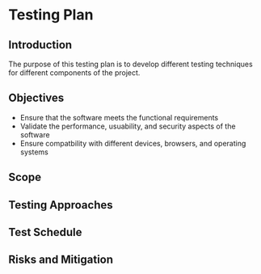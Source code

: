 # Testing Plan 

## Introduction 
The purpose of this testing plan is to develop different testing techniques for different components of the project.
## Objectives
- Ensure that the software meets the functional requirements
- Validate the performance, usuability, and security aspects of the software
- Ensure compatbility with different devices, browsers, and operating systems
## Scope 

## Testing Approaches
## Test Schedule
## Risks and Mitigation 
